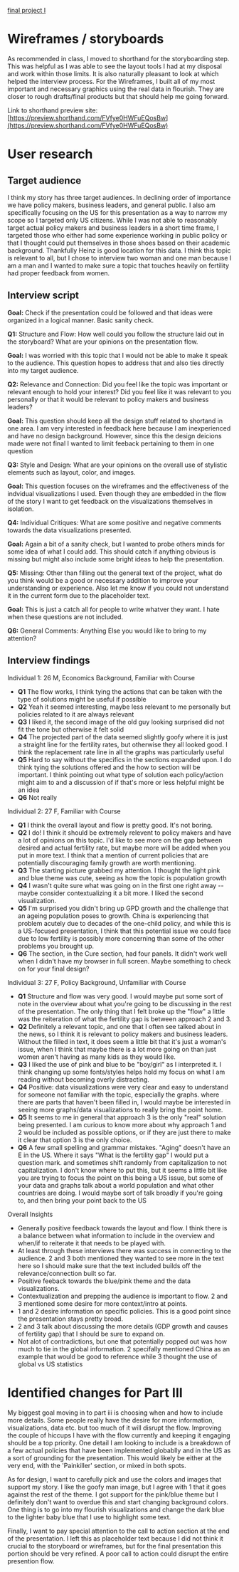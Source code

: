 [final project I](https://gagecallahan.github.io/Callahan_Portfolio/Part_1.html)

# Wireframes / storyboards

As recommended in class, I moved to shorthand for the storyboarding step. This was helpful as I was able to see the layout tools I had at my disposal and work within those limits. It is also naturally pleasant to look at which helped the interview process.
For the Wireframes, I built all of my most important and necessary graphics using the real data in flourish. They are closer to rough drafts/final products but that should help me going forward.

Link to shorthand preview site: [https://preview.shorthand.com/FVfye0HWFuEQosBw](https://preview.shorthand.com/FVfye0HWFuEQosBw)

# User research 

## Target audience
I think my story has three target audiences. In declining order of importance we have policy makers, business leaders, and general public. I also am specifically focusing on the US for this presentation as a way to narrow my scope so I targeted only US citizens. While I was not able to reasonably target actual policy makers and business leaders in a short time frame, I targeted those who either had some experience working in public policy or that I thought could put themselves in those shoes based on their academic background. Thankfully Heinz is good location for this data. I think this topic is relevant to all, but I chose to interview two woman and one man because I am a man and I wanted to make sure a topic that touches heavily on fertility had proper feedback from women.

## Interview script

**Goal:** Check if the presentation could be followed and that ideas were organized in a logical manner. Basic sanity check.

**Q1:** Structure and Flow: How well could you follow the structure laid out in the storyboard? What are your opinions on the presentation flow.

**Goal:** I was worried with this topic that I would not be able to make it speak to the audience. This question hopes to address that and also ties directly into my target audience.

**Q2:** Relevance and Connection: Did you feel like the topic was important or relevant enough to hold your interest? Did you feel like it was relevant to you personally or that it would be relevant to policy makers and business leaders?

**Goal:** This question should keep all the design stuff related to shortand in one area. I am very interested in feedback here because I am inexperienced and have no design background. However, since this the design deicions made were not final I wanted to limit feeback pertaining to them in one question

**Q3:** Style and Design: What are your opinions on the overall use of stylistic elements such as layout, color, and images.

**Goal:** This question focuses on the wireframes and the effectiveness of the indvidual visualizations I used. Even though they are embedded in the flow of the story I want to get feedback on the visualizations themselves in isolation.

**Q4:** Individual Critiques: What are some positive and negative comments towards the data visualizations presented.

**Goal:** Again a bit of a sanity check, but I wanted to probe others minds for some idea of what I could add. This should catch if anything obvious is missing but might also include some bright ideas to help the presentation.

**Q5:** Missing: Other than filling out the general text of the project, what do you think would be a good or necessary addition to improve your understanding or experience. Also let me know if you could not understand it in the current form due to the placeholder text.

**Goal:** This is just a catch all for people to write whatver they want. I hate when these questions are not included.

**Q6:** General Comments: Anything Else you would like to bring to my attention?

## Interview findings

Individual 1: 26 M, Economics Background, Familiar with Course

* **Q1** The flow works, I think tying the actions that can be taken with the type of solutions might be useful if possible
* **Q2** Yeah it seemed interesting, maybe less relevant to me personally but policies related to it are always relevant
* **Q3** I liked it, the second image of the old guy looking surprised did not fit the tone but otherwise it felt solid
* **Q4** The projected part of the data seemed slightly goofy where it is just a straight line for the fertility rates, but otherwise they all looked good. I think the replacement rate line in all the graphs was particularly useful
* **Q5** Hard to say without the specifics in the sections expanded upon. I do think tying the solutions offered and the how to section will be important. I think pointing out what type of solution each policy/action might aim to and a discussion of if that's more or less helpful might be an idea
* **Q6** Not really

Individual 2: 27 F, Familiar with Course

* **Q1** I think the overall layout and flow is pretty good. It's not boring.
* **Q2** I do! I think it should be extremely relevent to policy makers and have a lot of opinions on this topic. I'd like to see more on the gap between desired and actual fertility rate, but maybe more will be added when you put in more text. I think that a mention of current policies that are potentially discouraging family growth are worth mentioning.
* **Q3** The starting picture grabbed my attention. I thought the light pink and blue theme was cute, seeing as how the topic is population growth
* **Q4** I wasn't quite sure what was going on in the first one right away -- maybe consider contextualizing it a bit more. I liked the second visualization.
* **Q5** I'm surprised you didn't bring up GPD growth and the challenge that an ageing population poses to growth. China is experiencing that problem acutely due to decades of the one-child policy, and while this is a US-focused presentation, I think that this potential issue we could face due to low fertility is possibly more concerning than some of the other problems you brought up.
* **Q6** The section, in the Cure section, had four panels. It didn't work well when I didn't have my browser in full screen. Maybe something to check on for your final design?

Individual 3: 27 F, Policy Background, Unfamiliar with Course

* **Q1** Structure and flow was very good. I would maybe put some sort of note in the overview about what you're going to be discussing in the rest of the presentation. The only thing that I felt broke up the "flow" a little was the reiteration of what the fertility gap is between approach 2 and 3. 
* **Q2** Definitely a relevant topic, and one that I often see talked about in the news, so I think it is relevant to policy makers and business leaders. Without the filled in text, it does seem a little bit that it's just a woman's issue, when I think that maybe there is a lot more going on than just women aren't having as many kids as they would like. 
* **Q3** I liked the use of pink and blue to be "boy/girl" as I interpreted it. I think changing up some fonts/styles helps hold my focus on what I am reading without becoming overly distracting. 
* **Q4** Positive: data visualizations were very clear and easy to understand for someone not familiar with the topic, especially the graphs. where there are parts that haven't been filled in, I would maybe be interested in seeing more graphs/data visualizations to really bring the point home. 
* **Q5** It seems to me in general that approach 3 is the only "real" solution being presented. I am curious to know more about why approach 1 and 2 would be included as possible options, or if they are just there to make it clear that option 3 is the only choice. 
* **Q6** A few small spelling and grammar mistakes. "Aging" doesn't have an E in the US. Where it says "What is the fertility gap" I would put a question mark. and sometimes shift randomly from capitalization to not capitalization. I don't know where to put this, but it seems a little bit like you are trying to focus the point on this being a US issue, but some of your data and graphs talk about a world population and what other countries are doing. I would maybe sort of talk broadly if you're going to, and then bring your point back to the US

Overall Insights

* Generally positive feedback towards the layout and flow. I think there is a balance between what information to include in the overview and when/if to reiterate it that needs to be played with.
* At least through these interviews there was success in connecting to the audience. 2 and 3 both mentioned they wanted to see more in the text here so I should make sure that the text included builds off the relevance/connection built so far.
* Positive feeback towards the blue/pink theme and the data visualizations.
* Contextualization and prepping the audience is important to flow. 2 and 3 mentioned some desire for more context/intro at points.
* 1 and 2 desire information on specific policies. This is a good point since the presentation stays pretty broad.
* 2 and 3 talk about discussing the more details (GDP growth and causes of fertility gap) that I should be sure to expand on.
* Not alot of contradictions, but one that potentially popped out was how much to tie in the global information. 2 specifally mentioned China as an example that would be good to reference while 3 thought the use of global vs US statistics 

# Identified changes for Part III

My biggest goal moving in to part iii is choosing when and how to include more details. Some people really have the desire for more information, visualizations, data etc. but too much of it will disrupt the flow. Improving the couple of hiccups I have with the flow currently and keeping it engaging should be a top priority. One detail I am looking to include is a breakdown of a few actual policies that have been implemented globablly and in the US as a sort of grounding for the presentation. This would likely be either at the very end, with the 'Painkiller' section, or mixed in both spots.

As for design, I want to carefully pick and use the colors and images that support my story. I like the goofy man image, but I agree with 1 that it goes against the rest of the theme. I got support for the pink/blue theme but I definitely don't want to overdue this and start changing background colors. One thing is to go into my flourish visualizations and change the dark blue to the lighter baby blue that I use to highlight some text.

Finally, I want to pay special attention to the call to action section at the end of the presentation. I left this as placeholder text because I did not think it crucial to the storyboard or wireframes, but for the final presentation this portion should be very refined. A poor call to action could disrupt the entire presention flow.

